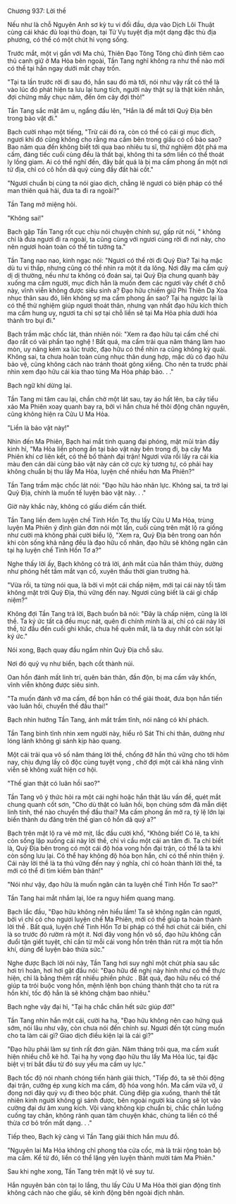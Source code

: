 




Chương 937: Lời thề


Nếu như là chỗ Nguyên Anh sơ kỳ tu vi đối đầu, dựa vào Dịch Lôi Thuật cùng cái khác đủ loại thủ đoạn, tại Tử Vụ tuyệt địa một dạng đặc thù địa phương, có thể có một chút hi vọng sống.

Trước mắt, một vị gần với Ma chủ, Thiên Đạo Tông Tông chủ đỉnh tiêm cao thủ canh giữ ở Ma Hỏa bên ngoài, Tần Tang nghĩ không ra như thế nào mới có thể tại hắn ngay dưới mắt chạy trốn.

"Tại ta lần trước rời đi sau đó, hắn sau đó mà tới, nói như vậy rất có thể là vào lúc đó phát hiện ta lưu lại tung tích, người này thật sự là thật kiên nhẫn, đợi chừng mấy chục năm, đến ôm cây đợi thỏ!"

Tần Tang sắc mặt âm u, ngẩng đầu lên, "Hắn là để mắt tới Quỷ Địa bên trong bảo vật đi."

Bạch cười nhạo một tiếng, "Trừ cái đó ra, còn có thể có cái gì mục đích, ngươi khi đó cũng không cho rằng ma cấm bên trong giấu có cổ bảo sao? Bao năm qua đến không biết tới qua bao nhiêu tu sĩ, thử nghiệm đột phá ma cấm, đáng tiếc cuối cùng đều là thất bại, không thì ta sớm liền có thể thoát ly lồng giam. Ai có thể nghĩ đến, đây bất quá là bị ma cấm phong ấn một nơi tử địa, chỉ có cô hồn dã quỷ cùng đầy đất hài cốt."

"Ngươi chuẩn bị cùng ta nói giao dịch, chẳng lẽ ngươi có biện pháp có thể man thiên quá hải, đưa ta đi ra ngoài?"

Tần Tang mở miệng hỏi.

"Không sai!"

Bạch gặp Tần Tang rốt cục chịu nói chuyện chính sự, gấp rút nói, " không chỉ là đưa ngươi đi ra ngoài, ta cũng cùng với ngươi cùng rời đi nơi này, cho nên ngươi hoàn toàn có thể tin tưởng ta."

Tần Tang nao nao, kinh ngạc nói: "Ngươi có thể rời đi Quỷ Địa? Tại hạ mặc dù tu vi thấp, nhưng cũng có thể nhìn ra một ít da lông. Nơi đây ma cấm quỷ dị dị thường, nếu như ta không có đoán sai, tại Quỷ Địa chung quanh bày xuống ma cấm người, mục đích hẳn là muốn đem các ngươi vây chết ở chỗ này, vĩnh viễn không được siêu sinh a? Đạo hữu chiếm giữ Phi Thiên Dạ Xoa nhục thân sau đó, liền không sợ ma cấm phong ấn sao? Tại hạ ngược lại là có thể thử nghiệm giúp ngươi thoát thân, nhưng vạn nhất đạo hữu kích thích ma cấm hung uy, ngươi ta chỉ sợ tại chỗ liền sẽ tại Ma Hỏa phía dưới hóa thành tro bụi đi."

Bạch trầm mặc chốc lát, thản nhiên nói: "Xem ra đạo hữu tại cấm chế chi đạo rất có vài phần tạo nghệ ! Bất quá, ma cấm trải qua năm tháng làm hao mòn, uy năng kém xa lúc trước, đạo hữu có thể nhìn ra cũng không kỳ quái. Không sai, ta chưa hoàn toàn cùng nhục thân dung hợp, mặc dù có đạo hữu bảo vệ, cũng không cách nào tránh thoát gông xiềng. Cho nên ta trước phải nhìn xem đạo hữu cái kia thao túng Ma Hỏa pháp bảo. . ."

Bạch ngữ khí dừng lại.

Tần Tang mi tâm cau lại, chần chờ một lát sau, tay áo hất lên, ba cây tiểu xảo Ma Phiên xoay quanh bay ra, bởi vì hắn chưa hề thôi động chân nguyên, cũng không hiện ra Cửu U Ma Hỏa.

"Liền là bảo vật này!"

Nhìn đến Ma Phiên, Bạch hai mắt tinh quang đại phóng, mặt mũi tràn đầy kinh hỉ, "Ma Hỏa liền phong ấn tại bảo vật này bên trong đi, ba cây Ma Phiên khí cơ liên kết, có thể bố thành đại trận! Ngươi vừa rồi lấy ra cái kia màu đen cán dài cùng bảo vật này cán cờ cực kỳ tương tự, có phải hay không chuẩn bị thu lấy Ma Hỏa, luyện chế nhiều hơn Ma Phiên?"

Tần Tang trầm mặc chốc lát nói: "Đạo hữu hảo nhãn lực. Không sai, ta trở lại Quỷ Địa, chính là muốn tế luyện bảo vật này. . ."

Giờ này khắc này, không có giấu diếm cần thiết.

Tần Tang liền đem luyện chế Tinh Hồn Tơ, thu lấy Cửu U Ma Hỏa, trùng luyện Ma Phiên ý định giản đơn nói một lần, cuối cùng trên mặt lộ ra giống như cười mà không phải cười biểu lộ, "Xem ra, Quỷ Địa bên trong oan hồn khi còn sống khả năng đều là đạo hữu cố nhân, đạo hữu sẽ không ngăn cản tại hạ luyện chế Tinh Hồn Tơ a?"

Nghe thấy lời ấy, Bạch không có trả lời, ánh mắt của hắn thâm thúy, dường như phóng hết tầm mắt vạn cổ, xuyên thấu thời gian trường hà.

"Vừa rồi, ta từng nói qua, là bởi vì một cái chấp niệm, mới tại cái này tối tăm không mặt trời Quỷ Địa, thủ vững đến nay. Ngươi cũng biết là cái gì chấp niệm?"

Không đợi Tần Tang trả lời, Bạch buồn bã nói: "Đây là chấp niệm, cũng là lời thề. Ta ký ức tất cả đều mục nát, quên đi chính mình là ai, chỉ có cái này lời thề, từ đầu đến cuối ghi khắc, chưa hề quên mất, là ta duy nhất còn sót lại ký ức."

Nói xong, Bạch quay đầu ngắm nhìn Quỷ Địa chỗ sâu.

Nơi đó quỷ vụ như biển, bạch cốt thành núi.

Oan hồn đánh mất linh trí, quên bản thân, đần độn, bị ma cấm vây khốn, vĩnh viễn không được siêu sinh.

"Ta muốn đánh vỡ ma cấm, để bọn hắn có thể giải thoát, đưa bọn hắn tiến vào luân hồi, chuyển thế đầu thai!"

Bạch nhìn hướng Tần Tang, ánh mắt trầm tĩnh, nói năng có khí phách.

Tần Tang bình tĩnh nhìn xem người này, hiểu rõ Sát Thi chi thân, dường như lóng lánh không gì sánh kịp hào quang.

Một cái trải qua vô số năm tháng lời thề, chống đỡ hắn thủ vững cho tới hôm nay, chịu đựng lấy cô độc cùng tuyệt vọng , chờ đợi một cái khả năng vĩnh viễn sẽ không xuất hiện cơ hội.

"Thế gian thật có luân hồi sao?"

Tần Tang vô ý thức hỏi ra một cái nghi hoặc hắn thật lâu vấn đề, quét mắt chung quanh cốt sơn, "Cho dù thật có luân hồi, bọn chúng sớm đã mẫn diệt linh tính, thế nào chuyển thế đầu thai? Ma cấm phong ấn mở ra, tỷ lệ lớn lại biến thành du đãng trên thế gian cô hồn dã quỷ a?"

Bạch trên mặt lộ ra vẻ mờ mịt, lắc đầu cười khổ, "Không biết! Có lẽ, ta khi còn sống lập xuống cái này lời thề, chỉ vì cầu một cái an tâm đi. Ta chỉ biết là, Quỷ Địa bên trong có một cái độ hóa vong hồn đại trận, có thể là ta khi còn sống lưu lại. Có thể hay không độ hóa bọn hắn, chỉ có thể nhìn thiên ý. Cái này lời thề là ta thủ vững đến nay ý nghĩa, chỉ có hoàn thành lời thề, ta mới có thể đi tìm kiếm bản thân!"

"Nói như vậy, đạo hữu là muốn ngăn cản ta luyện chế Tinh Hồn Tơ sao?"

Tần Tang hai mắt nhắm lại, lóe ra nguy hiểm quang mang.

Bạch lắc đầu, "Đạo hữu không nên hiểu lầm! Ta sẽ không ngăn cản ngươi, bởi vì chỉ có cho ngươi luyện chế Ma Phiên, mới có thể giúp ta hoàn thành lời thề . Bất quá, luyện chế Tinh Hồn Tơ bí pháp có thể hơi chút cải biến, chỉ là so trước đó rườm rà một ít. Nơi đây vong hồn vô số, đạo hữu không cần đuổi tận giết tuyệt, chỉ cần từ mỗi cái vong hồn trên thân rút ra một tia hồn khí, dùng để luyện bảo thừa sức."

Nghe được Bạch lời nói này, Tần Tang hơi suy nghĩ một chút phía sau sắc hơi trì hoãn, hơi hơi gật đầu nói: "Đạo hữu đề nghị này hình như có thể thực hiện, chỉ là bằng thêm rất nhiều phiền phức . Bất quá, đạo hữu nếu có thể giúp ta trói buộc vong hồn, mệnh lệnh bọn chúng thành thật cho ta rút ra hồn khí, tốc độ hẳn là sẽ không chậm bao nhiêu."

Bạch nghe vậy đại hỉ, "Tại hạ chắc chắn hết sức giúp đỡ!"

Tần Tang nhìn hắn một cái, cười ha ha, "Đạo hữu không nên cao hứng quá sớm, nói lâu như vậy, còn chưa nói đến chính sự. Ngươi đến tột cùng muốn cho ta làm cái gì? Giao dịch điều kiện lại là cái gì?"

"Đạo hữu phải làm sự tình rất đơn giản. Năm tháng trôi qua, ma cấm xuất hiện nhiều chỗ kẽ hở. Tại hạ hy vọng đạo hữu thu lấy Ma Hỏa lúc, tại đặc biệt vị trí bắt đầu từ đó suy yếu ma cấm uy lực."

Bạch tốc độ nói nhanh chóng tiến hành giải thích, "Tiếp đó, ta sẽ thôi động đại trận, cưỡng ép xung kích ma cấm, độ hóa vong hồn. Ma cấm vừa vỡ, ứ đọng nơi đây quỷ vụ đi theo bộc phát. Cùng điệp gia xuống, thanh thế tất nhiên kinh người không gì sánh được, bên ngoài người kia cũng sẽ lọt vào cường đại dư âm xung kích. Vội vàng không kịp chuẩn bị, chắc chắn luống cuống tay chân, không rảnh quan tâm chuyện khác, chúng ta liền có thể thừa cơ bỏ trốn mất dạng. . ."

Tiếp theo, Bạch kỹ càng vì Tần Tang giải thích hắn mưu đồ.

"Nguyên lai Ma Hỏa không chỉ phong tỏa cửa cốc, mà là trải rộng toàn bộ ma cấm. Kể từ đó, liền có thể lặng yên luyện thành mười tám Ma Phiên."

Sau khi nghe xong, Tần Tang trên mặt lộ vẻ suy tư.

Hắn nguyên bản còn tại lo lắng, thu lấy Cửu U Ma Hỏa thời gian động tĩnh không cách nào che giấu, sẽ kinh động bên ngoài địch nhân.




